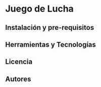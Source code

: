# Juego de Lucha 



## Instalación y pre-requisitos

## Herramientas y Tecnologías 

## Licencia

## Autores
